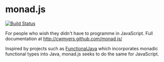 # monad.js

[![Build Status](https://travis-ci.org/cwmyers/monad.js.png)](https://travis-ci.org/cwmyers/monad.js)


For people who wish they didn't have to programme in JavaScript. Full documentation at http://cwmyers.github.com/monad.js/

Inspired by projects such as [FunctionalJava][functionalJava] which incorporates monadic functional types into Java, monad.js
seeks to do the same for JavaScript.

[functionalJava]:http://functionaljava.org
